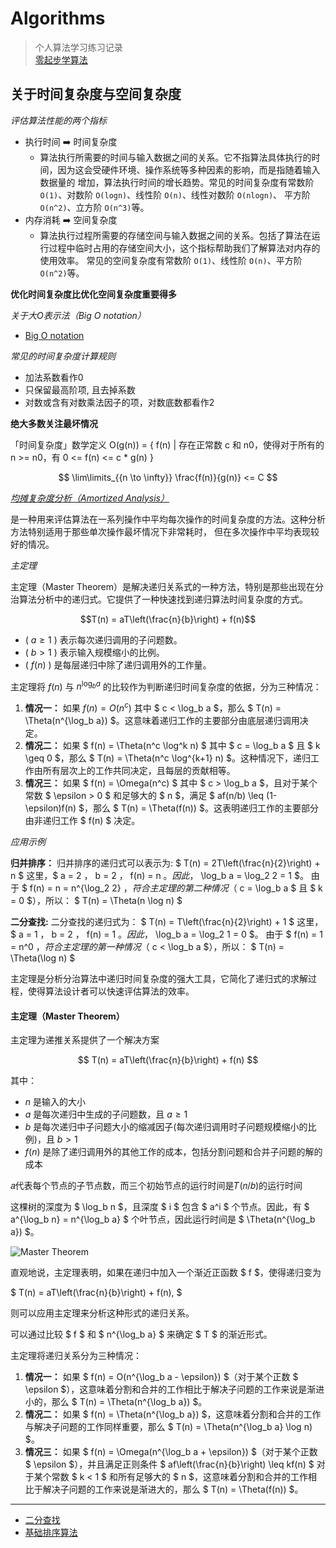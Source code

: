 # Algorithms

> 个人算法学习练习记录<br>
> [零起步学算法](https://leetcode.cn/leetbook/detail/learning-algorithms-with-leetcode/)

## 关于时间复杂度与空间复杂度

*评估算法性能的两个指标*

* 执行时间 ➡️ 时间复杂度
  * 算法执行所需要的时间与输入数据之间的关系。它不指算法具体执行的时间，因为这会受硬件环境、操作系统等多种因素的影响，而是指随着输入数据量的
    增加，算法执行时间的增长趋势。常见的时间复杂度有常数阶 `O(1)`、对数阶 `O(logn)`、线性阶 `O(n)`、线性对数阶 `O(nlogn)`、
    平方阶 `O(n^2)`、立方阶 `O(n^3)`等。
* 内存消耗 ➡️ 空间复杂度 
  * 算法执行过程所需要的存储空间与输入数据之间的关系。包括了算法在运行过程中临时占用的存储空间大小，这个指标帮助我们了解算法对内存的使用效率。
    常见的空间复杂度有常数阶 `O(1)`、线性阶 `O(n)`、平方阶 `O(n^2)`等。

**优化时间复杂度比优化空间复杂度重要得多**

*关于大O表示法（Big O notation）*

* [Big O notation](https://en.wikipedia.org/wiki/Big_O_notation)

*常见的时间复杂度计算规则*

* 加法系数看作0
* 只保留最高阶项, 且去掉系数
* 对数或含有对数乘法因子的项，对数底数都看作2

**绝大多数关注最坏情况**

「时间复杂度」数学定义 O(g(n)) = { f(n) | 存在正常数 c 和 n0，使得对于所有的 n >= n0，有 0 <= f(n) <= c * g(n) }

$$
\lim\limits_{{n \to \infty}} \frac{f(n)}{g(n)} <= C
$$

*[均摊复杂度分析（Amortized Analysis）](https://en.wikipedia.org/wiki/Amortized_analysis)*

是一种用来评估算法在一系列操作中平均每次操作的时间复杂度的方法。这种分析方法特别适用于那些单次操作最坏情况下非常耗时，
但在多次操作中平均表现较好的情况。

*主定理*

主定理（Master Theorem）是解决递归关系式的一种方法，特别是那些出现在分治算法分析中的递归式。它提供了一种快速找到递归算法时间复杂度的方式。

$$T(n) = aT\left(\frac{n}{b}\right) + f(n)$$

* ( $a \geq 1$ ) 表示每次递归调用的子问题数。
* ( $b > 1$ ) 表示输入规模缩小的比例。
* ( $f(n)$ ) 是每层递归中除了递归调用外的工作量。

主定理将 $f(n)$  与 $n^{\log_b a}$ 的比较作为判断递归时间复杂度的依据，分为三种情况：

1. **情况一：** 如果 $f(n) = O(n^c)$ 其中 $ c < \log_b a $，那么 $ T(n) = \Theta(n^{\log_b a}) $。这意味着递归工作的主要部分由底层递归调用决定。
2. **情况二：** 如果 $ f(n) = \Theta(n^c \log^k n) $ 其中 $ c = \log_b a $ 且 $ k \geq 0 $，那么 $ T(n) = \Theta(n^c \log^{k+1} n) $。这种情况下，递归工作由所有层次上的工作共同决定，且每层的贡献相等。
3. **情况三：** 如果 $ f(n) = \Omega(n^c) $ 其中 $ c > \log_b a $，且对于某个常数 $ \epsilon > 0 $ 和足够大的 $ n $，满足 $ af(n/b) \leq (1-\epsilon)f(n) $，那么 $ T(n) = \Theta(f(n)) $。这表明递归工作的主要部分由非递归工作 $ f(n) $ 决定。

*应用示例*

**归并排序：** 归并排序的递归式可以表示为: $ T(n) = 2T\left(\frac{n}{2}\right) + n $ 这里，$ a = 2 $，$ b = 2 $，$ f(n) = n $。因此，$ \log_b a = \log_2 2 = 1 $。 由于 $ f(n) = n = n^{\log_2 2} $，符合主定理的第二种情况（$ c = \log_b a $ 且 $ k = 0 $），所以： $ T(n) = \Theta(n \log n) $

**二分查找:** 二分查找的递归式为： $ T(n) = T\left(\frac{n}{2}\right) + 1 $ 这里，$ a = 1 $，$ b = 2 $，$ f(n) = 1 $。因此，$ \log_b a = \log_2 1 = 0 $。 由于 $ f(n) = 1 = n^0 $，符合主定理的第一种情况（$ c < \log_b a $），所以： $ T(n) = \Theta(\log n) $

主定理是分析分治算法中递归时间复杂度的强大工具，它简化了递归式的求解过程，使得算法设计者可以快速评估算法的效率。

#### 主定理（Master Theorem）

主定理为递推关系提供了一个解决方案

$$
T(n) = aT\left(\frac{n}{b}\right) + f(n)
$$

其中：
  * $n$ 是输入的大小
  * $a$ 是每次递归中生成的子问题数，且 $a \geq 1$
  * $b$ 是每次递归中子问题大小的缩减因子(每次递归调用时子问题规模缩小的比例)，且 $b > 1$
  * $f(n)$ 是除了递归调用外的其他工作的成本，包括分割问题和合并子问题的解的成本

𝑎代表每个节点的子节点数，而三个初始节点的运行时间是𝑇(𝑛/𝑏)的运行时间

这棵树的深度为 $ \log_b n $，且深度 $ i $ 包含 $ a^i $ 个节点。因此，有 $ a^{\log_b n} = n^{\log_b a} $ 个叶节点，因此运行时间是 $ \Theta(n^{\log_b a}) $。

![Master Theorem](https://ds055uzetaobb.cloudfront.net/brioche/uploads/it0XGmnWcb-mastertheorem.png?width=1200)

直观地说，主定理表明，如果在递归中加入一个渐近正函数 $ f $，使得递归变为

$ T(n) = aT\left(\frac{n}{b}\right) + f(n), $

则可以应用主定理来分析这种形式的递归关系。

可以通过比较 $ f $ 和 $ n^{\log_b a} $ 来确定 $ T $ 的渐近形式。

主定理将递归关系分为三种情况：

1. **情况一：** 如果 $ f(n) = O(n^{\log_b a - \epsilon}) $（对于某个正数 $ \epsilon $），这意味着分割和合并的工作相比于解决子问题的工作来说是渐进小的，那么 $ T(n) = \Theta(n^{\log_b a}) $。
2. **情况二：** 如果 $ f(n) = \Theta(n^{\log_b a}) $，这意味着分割和合并的工作与解决子问题的工作同样重要，那么 $ T(n) = \Theta(n^{\log_b a} \log n) $。
3. **情况三：** 如果 $ f(n) = \Omega(n^{\log_b a + \epsilon}) $（对于某个正数 $ \epsilon $），并且满足正则条件 $ af\left(\frac{n}{b}\right) \leq kf(n) $ 对于某个常数 $ k < 1 $ 和所有足够大的 $ n $，这意味着分割和合并的工作相比于解决子问题的工作来说是渐进大的，那么 $ T(n) = \Theta(f(n)) $。

---

- [二分查找](doc/binary-search.md)
- [基础排序算法](doc/sort.md)
